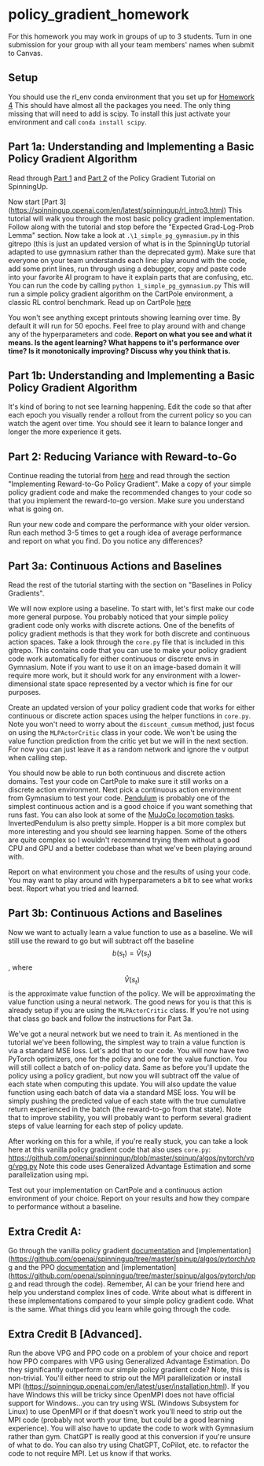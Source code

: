 # policy_gradient_homework

For this homework you may work in groups of up to 3 students. Turn in one submission for your group with all your team members' names when submit to Canvas.

## Setup
You should use the rl_env conda environment that you set up for [Homework 4](https://github.com/dsbrown1331/q-learning-homework) This should have almost all the packages you need. The only thing missing that will need to add is scipy. To install this just activate your environment and call `conda install scipy`. 

## Part 1a: Understanding and Implementing a Basic Policy Gradient Algorithm
Read through [Part 1](https://spinningup.openai.com/en/latest/spinningup/rl_intro.html) and [Part 2](https://spinningup.openai.com/en/latest/spinningup/rl_intro2.html) of the Policy Gradient Tutorial on SpinningUp.

Now start [Part 3] (https://spinningup.openai.com/en/latest/spinningup/rl_intro3.html)
This tutorial will walk you through the most basic policy gradient implementation. Follow along with the tutorial and stop before the "Expected Grad-Log-Prob Lemma" section.
Now take a look at `.\1_simple_pg_gymnasium.py` in this gitrepo (this is just an updated version of what is in the SpinningUp tutorial adapted to use gymnasium rather than the deprecated gym).
Make sure that everyone on your team understands each line: play around with the code, add some print lines, run through using a debugger, copy and paste code into your favorite AI program to have it explain parts that are confusing, etc. 
You can run the code by calling 
`
python 1_simple_pg_gymnasium.py
`
This will run a simple policy gradient algorithm on the CartPole environment, a classic RL control benchmark. Read up on CartPole [here](https://gymnasium.farama.org/environments/classic_control/cart_pole/.)

You won't see anything except printouts showing learning over time. By default it will run for 50 epochs. Feel free to play around with and change any of the hyperparameters and code. **Report on what you see and what it means. Is the agent learning? What happens to it's performance over time? Is it monotonically improving? Discuss why you think that is.**

## Part 1b: Understanding and Implementing a Basic Policy Gradient Algorithm

It's kind of boring to not see learning happening. Edit the code so that after each epoch you visually render a rollout from the current policy so you can watch the agent over time. You should see it learn to balance longer and longer the more experience it gets. 

## Part 2: Reducing Variance with Reward-to-Go

Continue reading the tutorial from [here](https://spinningup.openai.com/en/latest/spinningup/rl_intro3.html#expected-grad-log-prob-lemma)
and read through the section "Implementing Reward-to-Go Policy Gradient". 
Make a copy of your simple policy gradient code and make the recommended changes to your code so that you implement the reward-to-go version. Make sure you understand what is going on.

Run your new code and compare the performance with your older version. Run each method 3-5 times to get a rough idea of average performance and report on what you find. Do you notice any differences? 

## Part 3a: Continuous Actions and Baselines
Read the rest of the tutorial starting with the section on "Baselines in Policy Gradients".

We will now explore using a baseline. To start with, let's first make our code more general purpose. You probably noticed that your simple policy gradient code only works with discrete actions. One of the benefits of policy gradient methods is that they work for both discrete and continuous action spaces. Take a look through the `core.py` file that is included in this gitrepo. This contains code that you can use to make your policy gradient code work automatically for either continuous or discrete envs in Gymnasium. Note if you want to use it on an image-based domain it will require more work, but it should work for any environment with a lower-dimensional state space represented by a vector which is fine for our purposes.

Create an updated version of your policy gradient code that works for either continuous or discrete action spaces using the helper functions in `core.py`. Note you won't need to worry about the `discount_cumsum` method, just focus on using the `MLPActorCritic` class in your code. We won't be using the value function prediction from the critic yet but we will in the next section. For now you can just leave it as a random network and ignore the v output when calling step.

You should now be able to run both continuous and discrete action domains. Test your code on CartPole to make sure it still works on a discrete action environment. Next pick a continuous action environment from Gymnasium to test your code. [Pendulum](https://gymnasium.farama.org/environments/classic_control/pendulum/) is probably one of the simplest continuous action and is a good choice if you want something that runs fast. You can also look at some of the [MuJoCo locomotion tasks](https://gymnasium.farama.org/environments/mujoco/). InvertedPendulum is also pretty simple. Hopper is a bit more complex but more interesting and you should see learning happen. Some of the others are quite complex so I wouldn't recommend trying them without a good CPU and GPU and a better codebase than what we've been playing around with.

Report on what environment you chose and the results of using your code. You may want to play around with hyperparameters a bit to see what works best. Report what you tried and learned.

## Part 3b: Continuous Actions and Baselines

Now we want to actually learn a value function to use as a baseline. We will still use the reward to go but will subtract off the baseline  $$b(s_t) = \hat{V}(s_t)$$, where $$\hat{V}(s_t)$$ is the approximate value function of the policy. We will be approximating the value function using a neural network. The good news for you is that this is already setup if you are using the `MLPActorCritic` class. If you're not using that class go back and follow the instructions for Part 3a. 

We've got a neural network but we need to train it. As mentioned in the tutorial we've been following, the simplest way to train a value function is via a standard MSE loss. Let's add that to our code. You will now have two PyTorch optimizers, one for the policy and one for the value function. You will still collect a batch of on-policy data. Same as before you'll update the policy using a policy gradient, but now you will subtract off the value of each state when computing this update. You will also update the value function using each batch of data via a standard MSE loss. You will be simply pushing the predicted value of each state with the true cumulative return experienced in the batch (the reward-to-go from that state). Note that to improve stability, you will probably want to perform several gradient steps of value learning for each step of policy update.

After working on this for a while, if you're really stuck, you can take a look here at this vanilla policy gradient code that also uses `core.py`: https://github.com/openai/spinningup/blob/master/spinup/algos/pytorch/vpg/vpg.py
Note this code uses Generalized Advantage Estimation and some parallelization using mpi.

Test out your implementation on CartPole and a continuous action environment of your choice. Report on your results and how they compare to performance without a baseline.


## Extra Credit A:

Go through the vanilla policy gradient [documentation](https://spinningup.openai.com/en/latest/algorithms/vpg.html) and [implementation] (https://github.com/openai/spinningup/tree/master/spinup/algos/pytorch/vpg and the PPO [documentation](https://spinningup.openai.com/en/latest/algorithms/ppo.html) and [implementation](https://github.com/openai/spinningup/tree/master/spinup/algos/pytorch/ppo and read through the code). Remember, AI can be your friend here and help you understand complex lines of code. Write about what is different in these implementations compared to your simple policy gradient code. What is the same. What things did you learn while going through the code.

## Extra Credit B [Advanced].

Run the above VPG and PPO code on a problem of your choice and report how PPO compares with VPG using Generalized Advantage Estimation. Do they significantly outperform our simple policy gradient code? Note, this is non-trivial. You'll either need to strip out the MPI parallelization or install MPI (https://spinningup.openai.com/en/latest/user/installation.html). If you have Windows this will be tricky since OpenMPI does not have official support for Windows...you can try using WSL (Windows Subsystem for Linux) to use OpenMPI or if that doesn't work you'll need to strip out the MPI code (probably not worth your time, but could be a good learning experience). You will also have to update the code to work with Gymnasium rather than gym. ChatGPT is really good at this conversion if you're unsure of what to do. You can also try using ChatGPT, CoPilot, etc. to refactor the code to not require MPI. Let us know if that works.
